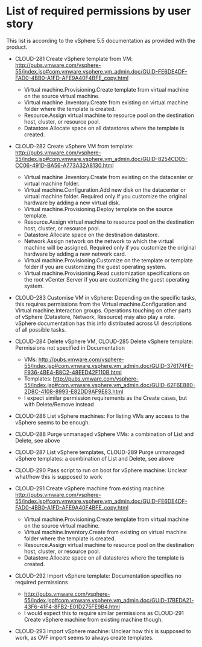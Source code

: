 
# List of required permissions by user story

This list is according to the vSphere 5.5 documentation as provided with the product.

  * CLOUD-281 Create vSphere template from VM: http://pubs.vmware.com/vsphere-55/index.jsp#com.vmware.vsphere.vm_admin.doc/GUID-FE6DE4DF-FAD0-4BB0-A1FD-AFE9A40F4BFE_copy.html
    - Virtual machine.Provisioning.Create template from virtual machine on the source virtual machine.
    - Virtual machine .Inventory.Create from existing on virtual machine folder where the template is created.
    - Resource.Assign virtual machine to resource pool on the destination host, cluster, or resource pool.
    - Datastore.Allocate space on all datastores where the template is created.
  
  * CLOUD-282 Create vSphere VM from template: http://pubs.vmware.com/vsphere-55/index.jsp#com.vmware.vsphere.vm_admin.doc/GUID-8254CD05-CC06-491D-BA56-A773A32A8130.html
    - Virtual machine .Inventory.Create from existing on the datacenter or virtual machine folder.
    - Virtual machine.Configuration.Add new disk on the datacenter or virtual machine folder. Required only if you customize the original hardware by adding a new virtual disk.
    - Virtual machine.Provisioning.Deploy template on the source template.
    - Resource.Assign virtual machine to resource pool on the destination host, cluster, or resource pool.
    - Datastore.Allocate space on the destination datastore.
    - Network.Assign network on the network to which the virtual machine will be assigned. Required only if you customize the original hardware by adding a new network card.
    - Virtual machine.Provisioning.Customize on the template or template folder if you are customizing the guest operating system.
    - Virtual machine.Provisioning.Read customization specifications on the root vCenter Server if you are customizing the guest operating system.

  * CLOUD-283 Customise VM in vSphere: Depending on the specific tasks, this
    requires permissions from the Virtual machine.Configuration and Virtual
    machine.Interaction groups. Operations touching on other parts of vSphere
    (Datastore, Network, Resource) may also play a role. vSphere documentation
    has this info distributed across UI descriptions of all possible tasks.

  * CLOUD-284 Delete vSphere VM, CLOUD-285 Delete vSphere template: Permissions not specified in Documentation
    - VMs: http://pubs.vmware.com/vsphere-55/index.jsp#com.vmware.vsphere.vm_admin.doc/GUID-376174FE-F936-4BE4-B8C2-48EED42F110B.html
    - Templates: http://pubs.vmware.com/vsphere-55/index.jsp#com.vmware.vsphere.vm_admin.doc/GUID-62F6E880-2D8C-4108-8993-E82DD9AF9E83.html
    - I expect similar permission requirements as the Create cases, but with Delete/Remove instead

  * CLOUD-286 List vSphere machines: For listing VMs any access to the vSphere seems to be enough.

  * CLOUD-288 Purge unmanaged vSphere VMs: a combination of List and Delete, see above

  * CLOUD-287 List vSphere templates, CLOUD-289 Purge unmanaged vSphere templates: a combination of List and Delete, see above

  * CLOUD-290 Pass script to run on boot for vSphere machine: Unclear what/how this is supposed to work

  * CLOUD-291 Create vSphere machine from existing machine: http://pubs.vmware.com/vsphere-55/index.jsp#com.vmware.vsphere.vm_admin.doc/GUID-FE6DE4DF-FAD0-4BB0-A1FD-AFE9A40F4BFE_copy.html
    - Virtual machine.Provisioning.Create template from virtual machine on the source virtual machine.
    - Virtual machine.Inventory.Create from existing on virtual machine folder where the template is created.
    - Resource.Assign virtual machine to resource pool on the destination host, cluster, or resource pool.
    - Datastore.Allocate space on all datastores where the template is created.

  * CLOUD-292 Import vSphere template: Documentation specifies no required permissions
    - http://pubs.vmware.com/vsphere-55/index.jsp#com.vmware.vsphere.vm_admin.doc/GUID-17BEDA21-43F6-41F4-8FB2-E01D275FE9B4.html
    - I would expect this to require similar permissions as CLOUD-291 Create vSphere machine from existing machine though.

  * CLOUD-293 Import vSphere machine: Unclear how this is supposed to work, as OVF import seems to always create templates.

